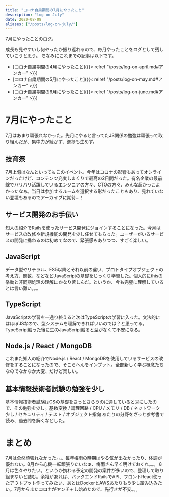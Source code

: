 ```yaml
---
title: "コロナ自粛期間の7月にやったこと"
description: "log on July"
date: 2020-08-08
aliases: ["/posts/log-on-july/"]
---
```


7月にやったことのログ。
<!--more-->
成長も見やすいし何やったか振り返れるので、毎月やったことをログとして残していこうと思う。
ちなみにこれまでの記事は以下です。
- [コロナ自粛期間の4月にやったこと]({{< relref "/posts/log-on-april.md#アンカー" >}})
- [コロナ自粛期間の5月にやったこと]({{< relref "/posts/log-on-may.md#アンカー" >}})
- [コロナ自粛期間の6月にやったこと]({{< relref "/posts/log-on-june.md#アンカー" >}})

# 7月にやったこと
7月はあまり頑張れなかった。先月にやると言ってたJS関係の勉強は頑張って取り組んだが、集中力が続かず、進捗も生めず。

## 技育祭
7月上旬はなんといってもこのイベント。今年はコロナの影響もあってオンラインだったけど、コンテンツ充実しまくりで最高の2日間だった。有名企業の最前線でバリバリ活躍しているエンジニアの方々、CTOの方々、みんな超かっこよかったなぁ。当日は参加するルームを選択する形だったこともあり、見れていない登壇もあるのでアーカイブに期待...！

## サービス開発のお手伝い
知人の紹介でRailsを使ったサービス開発にジョインすることになった。今月はサービスの改修や新規機能の開発を少し任せてもらった。ユーザーがいるサービスの開発に携わるのは初めてなので、緊張感もありつつ、すごく楽しい。

## JavaScript
データ型やリテラル、ES5以降とそれ以前の違い、プロトタイプオブジェクトの考え方、関数、などなどJavaScriptの基礎をじっくり学習した。個人的にthisの挙動と非同期処理の理解にかなり苦しんだ。というか、今も完璧に理解しているとは言い難い。。。

## TypeScript
JavaScriptの学習を一通り終えると次はTypeScriptの学習に入った。文法的にはほぼJSなので、型システムを理解できればいいのでは？と思ってる。TypeScript触った後に生のJavaScript触ると型がなくて不安になる。

## Node.js / React / MongoDB
これまた知人の紹介でNode.js / React / MongoDBを使用しているサービスの改修をすることになったので、そこらへんをインプット。全部新しく学ぶ概念たちなのでなかなか大変、だけど楽しい。

## 基本情報技術者試験の勉強を少し
基本情報技術者試験はCSの基礎をさっとさらうのに適していると耳にしたので、その勉強を少し。基数変換 / 論理回路 / CPU / メモリ / DB / ネットワーク少し / セキュリティ / テスト / オブジェクト指向 あたりの分野をざっと参考書で読み、過去問を解くなどした。

# まとめ
7月は全然頑張れなかった。。。毎年梅雨の時期はやる気が出なかったり、体調が優れない。8月から心機一転頑張りたいなぁ、梅雨さん早く明けておくれ。。。
8月は色々やりたい。というか携わる予定の開発の案件が多いので、整理して取り組まないと詰む。余裕があれば、バックエンドRailsでAPI、フロントReact使ったアウトプット作ってみたい、あとはDockerとAWSあたりもう少し踏み込みたい。7月からまたコロナがヤンチャし始めたので、先行きが不安。。。
